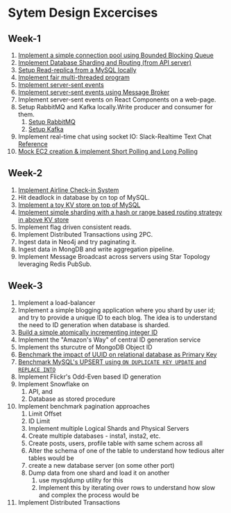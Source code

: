 # Sytem Design Excercises

## Week-1
1. [Implement a simple connection pool using Bounded Blocking Queue](./05-connection-pool/)
2. [Implement Database Sharding and Routing (from API server)](./07-sharding/)
3. [Setup Read-replica from a MySQL locally](./12-mysql-read-replica/)
4. [Implement fair multi-threaded program](./08-multi-thread-program/)
5. [Implement server-sent events](./09-basic-server-sent-events/)
5. [Implement server-sent events using Message Broker](./10-broker-server-sent-event/)
5. Implement server-sent events on React Components on a web-page.
6. Setup RabbitMQ and Kafka locally.Write producer and consumer for them.
    1. [Setup RabbitMQ](./13A-rabbitmq/)
    2. [Setup Kafka](./13B-kafka/)
7. Implement real-time chat using socket IO: Slack-Realtime Text Chat [Reference](https://github.com/socketio/socket.io-chat-platform)
8. [Mock EC2 creation & implement Short Polling and Long Polling](./16-long-short-polling/)
 
## Week-2
1. [Implement Airline Check-in System](./14-airline-checkin-system/)
1. Hit deadlock in database by cn top of MySQL.
1. [Implement a toy KV store on top of MySQL](./15A-kvstore-mysql/)
1. [Implement simple sharding with a hash or range based routing strategy in above KV store](./15B-kvstore-hash-mysql/)
1. Implement flag driven consistent reads.
1. Implement Distributed Transactions using 2PC.
1. Ingest data in Neo4j and try paginating it.
1. Ingest data in MongDB and write aggregation pipeline.
1. Implement Message Broadcast across servers using Star Topology leveraging Redis PubSub.

## Week-3
1. Implement a load-balancer
1. Implement a simple blogging application where you shard by user id; and try to provide a unique ID to each blog. The idea is to understand the need to ID generation when database is sharded.
1. [Build a simple atomically incrementing integer ID](./19-atomic-int-ID/)
1. Implement the "Amazon's Way" of central ID generation service
1. Implement ths sturcutre of MongoDB Object ID
1. [Benchmark the impact of UUID on relational database as Primary Key](./18-benchmark-primarykey/)
1. [Benchmark MySQL's UPSERT using `ON DUPLICATE KEY UPDATE` and `REPLACE INTO`](./17-benchmark-mysql-upsert/)
1. Implement Flickr's Odd-Even based ID generation
1. Implement Snowflake on
    1. API, and
    1. Database as stored procedure
1. Implement benchmark pagination approaches
    1. Limit Offset
    1. ID Limit
    1. Implement multiple Logical Shards and Physical Servers
    1. Create multiple databases - insta1, insta2, etc.
    1. Create posts, users, profile table with same schem across all
    1. Alter the schema of one of the table to understand how tedious alter tables would be
    1. create a new database server (on some other port)
    1. Dump data from one shard and load it on another
        1. use mysqldump utility for this
        1. Implement this by iterating over rows to understand how slow and complex the process would be
1. Implement Distributed Transactions
